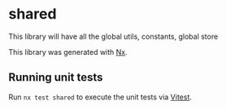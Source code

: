# shared

This library will have all the global utils, constants, global store

This library was generated with [Nx](https://nx.dev).

## Running unit tests

Run `nx test shared` to execute the unit tests via [Vitest](https://vitest.dev/).
